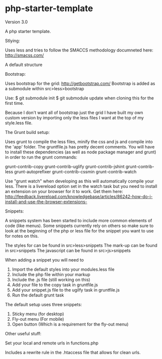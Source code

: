 php-starter-template
====================
Version 3.0

A php starter template.

Stlying:

Uses less and tries to follow the SMACCS methodology documneted here: http://smacss.com/

A default structure 

Bootstrap:

Uses bootstrap for the grid: http://getbootstrap.com/
Bootstrap is added as a submodule within src>less>bootstrap

Use:
$ git submodule init
$ git submodule update
when cloning this for the first time.

Because I don't want all of bootstrap just the grid I have built my own custom version by importing only the less files I want at the top of my style.less file. 

The Grunt build setup:

Uses grunt to compile the less files, minify the css and js and compile into the 'app' folder. The gruntfile.js has pretty decent comments.
You will have to install these dependencies (as well as node package manager and grunt) in order to run the grunt commands:

grunt-contrib-copy
grunt-contrib-uglify
grunt-contrib-jshint
grunt-contrib-less
grunt-autoprefixer
grunt-contrib-cssmin
grunt-contrib-watch

Use "grunt watch" when developing as this will automatically compile your less. There is a livereload option set in the watch task but you need to install an extension on your browser for it to work. 
Get them here: http://feedback.livereload.com/knowledgebase/articles/86242-how-do-i-install-and-use-the-browser-extensions-

Snippets:

A snippets system has been started to include more common elements of code (like menus). Some snippets currently rely on others so make sure to look at the beginning of the php or less file for the snippet you want to use for notes on this.

The styles for can be found in src>less>snippets
The mark-up can be found in src>snippets
The javascript can be found in src>js>snippets

When adding a snippet you will need to
1. Import the default styles into your modules.less file
2. Include the php file within your markup
3. Include the .js file (still working on this)
4. Add your file to the copy task in gruntfile.js
5. Add your snippet.js file to the ugilfy task in gruntfile.js
6. Run the default grunt task

The default setup uses three snippets:
1. Sticky menu (for desktop)
2. Fly-out menu (For mobile)
3. Open button (Which is a requirement for the fly-out menu)

Other useful stuff:

Set your local and remote urls in functions.php

Includes a rewrite rule in the .htaccess file that allows for clean urls.
